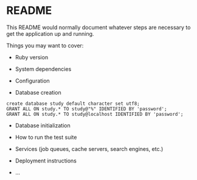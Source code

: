 # README

This README would normally document whatever steps are necessary to get the
application up and running.

Things you may want to cover:

* Ruby version

* System dependencies

* Configuration

* Database creation

```
create database study default character set utf8;
GRANT ALL ON study.* TO study@"%" IDENTIFIED BY 'password';
GRANT ALL ON study.* TO study@localhost IDENTIFIED BY 'password';
```

* Database initialization

* How to run the test suite

* Services (job queues, cache servers, search engines, etc.)

* Deployment instructions

* ...
